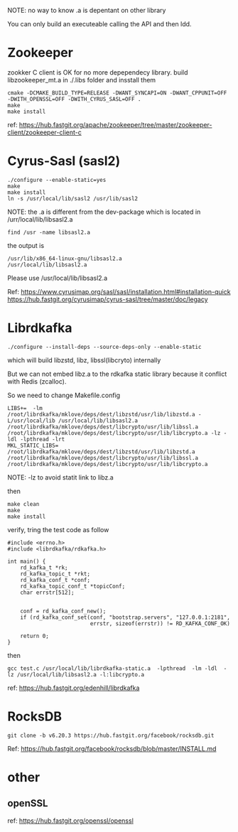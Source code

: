 NOTE: no way to know .a is depentant on other library

You can only build an executeable calling the API and then ldd.

# Zookeeper
zookker C client is OK for no more depependecy library.
build libzookeeper_mt.a in ./.libs folder and insstall them
```
cmake -DCMAKE_BUILD_TYPE=RELEASE -DWANT_SYNCAPI=ON -DWANT_CPPUNIT=OFF -DWITH_OPENSSL=OFF -DWITH_CYRUS_SASL=OFF .
make
make install
```

ref: https://hub.fastgit.org/apache/zookeeper/tree/master/zookeeper-client/zookeeper-client-c

# Cyrus-Sasl (sasl2)
```
./configure --enable-static=yes
make
make install
ln -s /usr/local/lib/sasl2 /usr/lib/sasl2
```

NOTE: the .a is different from the dev-package which is located in /urr/local/lib/libsasl2.a
```
find /usr -name libsasl2.a
```
the output is 
```
/usr/lib/x86_64-linux-gnu/libsasl2.a
/usr/local/lib/libsasl2.a
```
Please use /usr/local/lib/libsasl2.a

Ref: 
https://www.cyrusimap.org/sasl/sasl/installation.html#installation-quick
https://hub.fastgit.org/cyrusimap/cyrus-sasl/tree/master/doc/legacy

# Librdkafka

```
./configure --install-deps --source-deps-only --enable-static
```

which will build libzstd, libz, libssl(libcryto) internally

But we can not embed libz.a to the rdkafka static library because it conflict with Redis (zcalloc).

So we need to change Makefile.config

```
LIBS+=	-lm /root/librdkafka/mklove/deps/dest/libzstd/usr/lib/libzstd.a -L/usr/local/lib /usr/local/lib/libsasl2.a /root/librdkafka/mklove/deps/dest/libcrypto/usr/lib/libssl.a /root/librdkafka/mklove/deps/dest/libcrypto/usr/lib/libcrypto.a -lz -ldl -lpthread -lrt
MKL_STATIC_LIBS=	/root/librdkafka/mklove/deps/dest/libzstd/usr/lib/libzstd.a /root/librdkafka/mklove/deps/dest/libcrypto/usr/lib/libssl.a /root/librdkafka/mklove/deps/dest/libcrypto/usr/lib/libcrypto.a
```

NOTE: -lz to avoid statit link to libz.a

then 
```
make clean
make
make install
```

verify, tring the test code as follow
```
#include <errno.h>
#include <librdkafka/rdkafka.h>

int main() {
    rd_kafka_t *rk;
    rd_kafka_topic_t *rkt; 
    rd_kafka_conf_t *conf;
    rd_kafka_topic_conf_t *topicConf;
    char errstr[512];  


    conf = rd_kafka_conf_new();
    if (rd_kafka_conf_set(conf, "bootstrap.servers", "127.0.0.1:2181",
                          errstr, sizeof(errstr)) != RD_KAFKA_CONF_OK)

    return 0;
}
```

then 
```
gcc test.c /usr/local/lib/librdkafka-static.a  -lpthread  -lm -ldl  -lz /usr/local/lib/libsasl2.a -l:libcrypto.a
```

ref:
https://hub.fastgit.org/edenhill/librdkafka

# RocksDB

```
git clone -b v6.20.3 https://hub.fastgit.org/facebook/rocksdb.git
```


Ref:
https://hub.fastgit.org/facebook/rocksdb/blob/master/INSTALL.md

# other

## openSSL

ref: https://hub.fastgit.org/openssl/openssl
